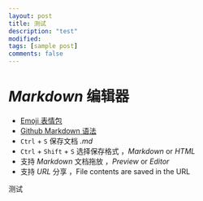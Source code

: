```yaml
---
layout: post
title: 测试
description: "test"
modified: 
tags: [sample post]
comments: false
---
```


# *Markdown* 编辑器


* <a href="http://www.emoji-cheat-sheet.com/" target="_blank">Emoji 表情包 </a>
* <a href="https://guides.github.com/features/mastering-markdown/" target="_blank">Github Markdown 语法</a>
* `Ctrl` + `S` 保存文档 _.md_
* `Ctrl` + `Shift` + `S` 选择保存格式 ，_Markdown_  or _HTML_
* 支持 _Markdown_ 文档拖放 ，_Preview_ or _Editor_
* 支持 _URL_ 分享 ，File contents are saved in the URL

测试
